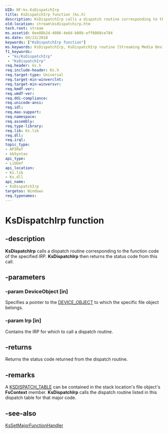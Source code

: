 ```yaml
---
UID: NF:ks.KsDispatchIrp
title: KsDispatchIrp function (ks.h)
description: KsDispatchIrp calls a dispatch routine corresponding to the function code of the specified IRP. KsDispatchIrp then returns the status code from this call.
old-location: stream\ksdispatchirp.htm
tech.root: stream
ms.assetid: 6ee88b2d-4086-4e6d-b80b-eff6868ce784
ms.date: 04/23/2018
keywords: ["KsDispatchIrp function"]
ms.keywords: KsDispatchIrp, KsDispatchIrp routine [Streaming Media Devices], ks/KsDispatchIrp, ksfunc_ed03b195-fcb3-41ca-9794-c9b9f04ce8c9.xml, stream.ksdispatchirp
f1_keywords:
 - "ks/KsDispatchIrp"
 - "KsDispatchIrp"
req.header: ks.h
req.include-header: Ks.h
req.target-type: Universal
req.target-min-winverclnt: 
req.target-min-winversvr: 
req.kmdf-ver: 
req.umdf-ver: 
req.ddi-compliance: 
req.unicode-ansi: 
req.idl: 
req.max-support: 
req.namespace: 
req.assembly: 
req.type-library: 
req.lib: Ks.lib
req.dll: 
req.irql: 
topic_type:
- APIRef
- kbSyntax
api_type:
- LibDef
api_location:
- Ks.lib
- Ks.dll
api_name:
- KsDispatchIrp
targetos: Windows
req.typenames: 
---
```


# KsDispatchIrp function


## -description


<b>KsDispatchIrp</b> calls a dispatch routine corresponding to the function code of the specified IRP. <b>KsDispatchIrp</b> then returns the status code from this call.


## -parameters




### -param DeviceObject [in]

Specifies a pointer to the <a href="https://docs.microsoft.com/windows-hardware/drivers/ddi/wdm/ns-wdm-_device_object">DEVICE_OBJECT</a> to which the specific file object belongs.


### -param Irp [in]

Contains the IRP for which to call a dispatch routine.


## -returns



Returns the status code returned from the dispatch routine.




## -remarks



A <a href="https://docs.microsoft.com/windows-hardware/drivers/ddi/ks/ns-ks-ksdispatch_table">KSDISPATCH_TABLE</a> can be contained in the stack location's file object's <b>FsContext</b> member. <b>KsDispatchIrp</b> calls the dispatch routine listed in this dispatch table for that major code.




## -see-also




<a href="https://docs.microsoft.com/windows-hardware/drivers/ddi/ks/nf-ks-kssetmajorfunctionhandler">KsSetMajorFunctionHandler</a>
 

 


